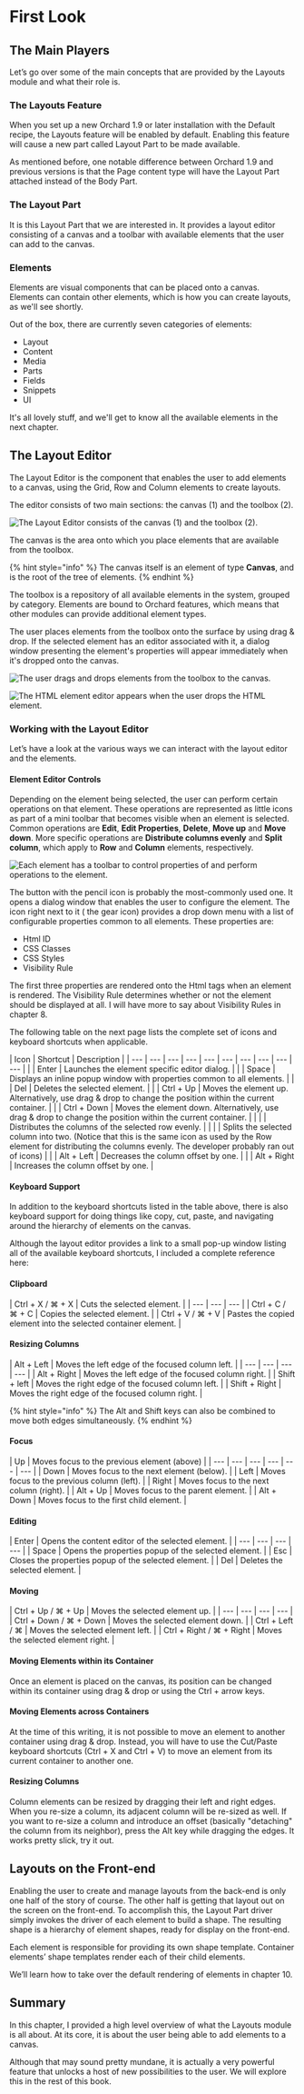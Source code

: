 # First Look

## The Main Players

Let’s go over some of the main concepts that are provided by the Layouts module and what their role is.

### The Layouts Feature

When you set up a new Orchard 1.9 or later installation with the Default recipe, the Layouts feature will be enabled by default. Enabling this feature will cause a new part called Layout Part to be made available.

As mentioned before, one notable difference between Orchard 1.9 and previous versions is that the Page content type will have the Layout Part attached instead of the Body Part.

### The Layout Part

It is this Layout Part that we are interested in. It provides a layout editor consisting of a canvas and a toolbar with available elements that the user can add to the canvas.

### Elements

Elements are visual components that can be placed onto a canvas. Elements can contain other elements, which is how you can create layouts, as we'll see shortly.

Out of the box, there are currently seven categories of elements:

* Layout
* Content
* Media
* Parts
* Fields
* Snippets
* UI

It's all lovely stuff, and we'll get to know all the available elements in the next chapter.

## The Layout Editor

The Layout Editor is the component that enables the user to add elements to a canvas, using the Grid, Row and Column elements to create layouts.

The editor consists of two main sections: the canvas \(1\) and the toolbox \(2\).

![The Layout Editor consists of the canvas \(1\) and the toolbox \(2\).](.gitbook/assets/figure-2-1.png)

The canvas is the area onto which you place elements that are available from the toolbox.

{% hint style="info" %}
The canvas itself is an element of type **Canvas**, and is the root of the tree of elements.
{% endhint %}

The toolbox is a repository of all available elements in the system, grouped by category. Elements are bound to Orchard features, which means that other modules can provide additional element types.

The user places elements from the toolbox onto the surface by using drag & drop. If the selected element has an editor associated with it, a dialog window presenting the element's properties will appear immediately when it's dropped onto the canvas.

![The user drags and drops elements from the toolbox to the canvas.](.gitbook/assets/figure-2-2.png)

![The HTML element editor appears when the user drops the HTML element.](.gitbook/assets/2nd-html-element-editor.png)

### Working with the Layout Editor

Let’s have a look at the various ways we can interact with the layout editor and the elements.

#### Element Editor Controls

Depending on the element being selected, the user can perform certain operations on that element. These operations are represented as little icons as part of a mini toolbar that becomes visible when an element is selected. Common operations are **Edit**, **Edit Properties**, **Delete**, **Move up** and **Move down**. More specific operations are **Distribute columns evenly** and **Split column**, which apply to **Row** and **Column** elements, respectively.

![Each element has a toolbar to control properties of and perform operations to the element.](.gitbook/assets/figure-2-3.png)

The button with the pencil icon is probably the most-commonly used one. It opens a dialog window that enables the user to configure the element. The icon right next to it \( the gear icon\) provides a drop down menu with a list of configurable properties common to all elements. These properties are:

* Html ID
* CSS Classes
* CSS Styles
* Visibility Rule

The first three properties are rendered onto the Html tags when an element is rendered. The Visibility Rule determines whether or not the element should be displayed at all. I will have more to say about Visibility Rules in chapter 8.

The following table on the next page lists the complete set of icons and keyboard shortcuts when applicable.

| Icon | Shortcut | Description |
| --- | --- | --- | --- | --- | --- | --- | --- | --- | --- |
|  | Enter | Launches the element specific editor dialog. |
|  | Space | Displays an inline popup window with properties common to all elements. |
|  | Del | Deletes the selected element. |
|  | Ctrl + Up | Moves the element up. Alternatively, use drag & drop to change the position within the current container. |
|  | Ctrl + Down | Moves the element down. Alternatively, use drag & drop to change the position within the current container. |
|  |  | Distributes the columns of the selected row evenly. |
|  |  | Splits the selected column into two. \(Notice that this is the same icon as used by the Row element for distributing the columns evenly. The developer probably ran out of icons\) |
|  | Alt + Left | Decreases the column offset by one. |
|  | Alt + Right | Increases the column offset by one. |

#### Keyboard Support

In addition to the keyboard shortcuts listed in the table above, there is also keyboard support for doing things like copy, cut, paste, and navigating around the hierarchy of elements on the canvas.

Although the layout editor provides a link to a small pop-up window listing all of the available keyboard shortcuts, I included a complete reference here:

#### Clipboard

| Ctrl + X / ⌘ + X | Cuts the selected element. |
| --- | --- | --- |
| Ctrl + C / ⌘ + C | Copies the selected element. |
| Ctrl + V / ⌘ + V | Pastes the copied element into the selected container element. |

#### Resizing Columns

| Alt + Left | Moves the left edge of the focused column left. |
| --- | --- | --- | --- |
| Alt + Right | Moves the left edge of the focused column right. |
| Shift + left | Moves the right edge of the focused column left. |
| Shift + Right | Moves the right edge of the focused column right. |

{% hint style="info" %}
The Alt and Shift keys can also be combined to move both edges simultaneously.
{% endhint %}

#### Focus

| Up | Moves focus to the previous element \(above\) |
| --- | --- | --- | --- | --- | --- |
| Down | Moves focus to the next element \(below\). |
| Left | Moves focus to the previous column \(left\). |
| Right | Moves focus to the next column \(right\). |
| Alt + Up | Moves focus to the parent element. |
| Alt + Down | Moves focus to the first child element. |

#### Editing

| Enter | Opens the content editor of the selected element. |
| --- | --- | --- | --- |
| Space | Opens the properties popup of the selected element. |
| Esc | Closes the properties popup of the selected element. |
| Del | Deletes the selected element. |

#### Moving

| Ctrl + Up / ⌘ + Up | Moves the selected element up. |
| --- | --- | --- | --- |
| Ctrl + Down / ⌘ + Down | Moves the selected element down. |
| Ctrl + Left / ⌘ | Moves the selected element left. |
| Ctrl + Right / ⌘ + Right | Moves the selected element right. |

#### Moving Elements within its Container

Once an element is placed on the canvas, its position can be changed within its container using drag & drop or using the Ctrl + arrow keys.

#### Moving Elements across Containers

At the time of this writing, it is not possible to move an element to another container using drag & drop. Instead, you will have to use the Cut/Paste keyboard shortcuts \(Ctrl + X and Ctrl + V\) to move an element from its current container to another one.

#### Resizing Columns

Column elements can be resized by dragging their left and right edges. When you re-size a column, its adjacent column will be re-sized as well. If you want to re-size a column and introduce an offset \(basically "detaching" the column from its neighbor\), press the Alt key while dragging the edges. It works pretty slick, try it out.

## Layouts on the Front-end

Enabling the user to create and manage layouts from the back-end is only one half of the story of course. The other half is getting that layout out on the screen on the front-end. To accomplish this, the Layout Part driver simply invokes the driver of each element to build a shape. The resulting shape is a hierarchy of element shapes, ready for display on the front-end.

Each element is responsible for providing its own shape template. Container elements’ shape templates render each of their child elements.

We’ll learn how to take over the default rendering of elements in chapter 10.

## Summary

In this chapter, I provided a high level overview of what the Layouts module is all about. At its core, it is about the user being able to add elements to a canvas.

Although that may sound pretty mundane, it is actually a very powerful feature that unlocks a host of new possibilities to the user. We will explore this in the rest of this book.



